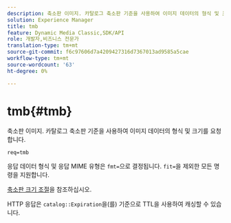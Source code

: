 ```yaml
---
description: 축소판 이미지. 카탈로그 축소판 기준을 사용하여 이미지 데이터의 형식 및 크기를 요청합니다.
solution: Experience Manager
title: tmb
feature: Dynamic Media Classic,SDK/API
role: 개발자,비즈니스 전문가
translation-type: tm+mt
source-git-commit: f6c97606d7a4209427316d7367013ad9585a5cae
workflow-type: tm+mt
source-wordcount: '63'
ht-degree: 0%

---
```



# tmb{#tmb}

축소판 이미지. 카탈로그 축소판 기준을 사용하여 이미지 데이터의 형식 및 크기를 요청합니다.

`req=tmb`

응답 데이터 형식 및 응답 MIME 유형은 `fmt=`으로 결정됩니다. `fit=`을 제외한 모든 명령을 지원합니다.

[축소판 크기 조절](../../../../../../is-api/http-ref/image-serving-api-ref/c-http-protocol-reference/c-notes-on-server-behavior/r-thumbnail-scaling.md#reference-0f71817f721d4913b34816758d69b07f)을 참조하십시오.

HTTP 응답은 `catalog::Expiration`을(를) 기준으로 TTL을 사용하여 캐싱할 수 있습니다.
